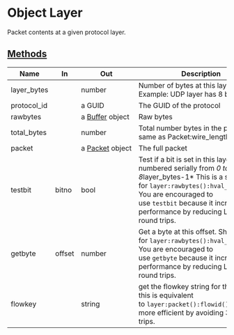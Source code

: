 # Object Layer

Packet contents at a given protocol layer.

## [Methods](https://trisul.org/docs/lua/obj_layer.html#methods)

| Name        | In     | Out                                                            | Description                                                                                                                                                                                                                                                 |
| ----------- | ------ | -------------------------------------------------------------- | ----------------------------------------------------------------------------------------------------------------------------------------------------------------------------------------------------------------------------------------------------------- |
| layer_bytes |        | number                                                         | Number of bytes at this layer. Example: UDP layer has 8 bytes                                                                                                                                                                                               |
| protocol_id |        | a GUID                                                         | The GUID of the protocol                                                                                                                                                                                                                                    |
| rawbytes    |        | a [Buffer](https://trisul.org/docs/lua/obj_buffer.html) object | Raw bytes                                                                                                                                                                                                                                                   |
| total_bytes |        | number                                                         | Total number bytes in the packet, i.e. same as Packet:wire_length()                                                                                                                                                                                         |
| packet      |        | a [Packet](https://trisul.org/docs/lua/obj_packet.html) object | The full packet                                                                                                                                                                                                                                             |
| testbit     | bitno  | bool                                                           | Test if a bit is set in this layer. Bits are numbered serially from *0 to 8*layer_bytes-1* This is a shortcut for `layer:rawbytes():hval_8(bitno/8)`<br/>You are encouraged to use `testbit` because it increases performance by reducing Lua-C round trips. |
| getbyte     | offset | number                                                         | Get a byte at this offset. Shortcut for `layer:rawbytes():hval_8(offset)`<br/>You are encouraged to use `getbyte` because it increases performance by reducing Lua-C round trips.                                                                            |
| flowkey     |        | string                                                         | get the flowkey string for the packet. this is equivalent to `layer:packet():flowid():id()` but more efficient by avoiding 3 round trips.                                                                                                                   |
